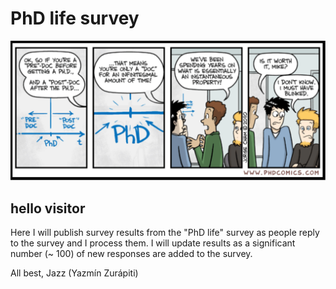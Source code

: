 # PhD life survey

<!-- ![PhD plans](./images/PhDplans.jpg "PhD plans") -->
![PhDInstantaneousProperty](./images/InstantaneousProperty.png "PhD instantaneous property")

## hello visitor

Here I will publish survey results from the "PhD life" survey as people reply to the survey and I process them. 
I will update results as a significant number (~ 100) of new responses are added to the survey.

All best, 
Jazz (Yazmín Zurápiti)
